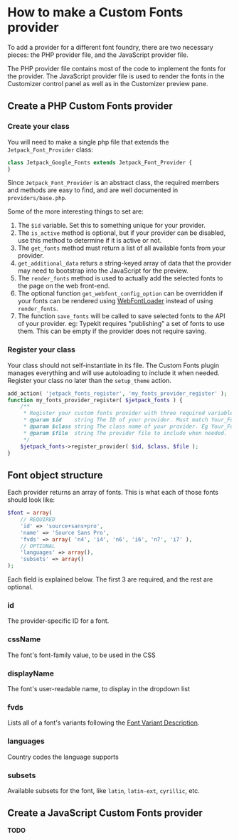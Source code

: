 # How to make a Custom Fonts provider

To add a provider for a different font foundry, there are two necessary pieces: the PHP provider file, and the JavaScript provider file.

The PHP provider file contains most of the code to implement the fonts for the provider. The JavaScript provider file is used to render the fonts in the Customizer control panel as well as in the Customizer preview pane.

## Create a PHP Custom Fonts provider

### Create your class

You will need to make a single php file that extends the `Jetpack_Font_Provider` class:

```php
class Jetpack_Google_Fonts extends Jetpack_Font_Provider {
}
```

Since `Jetpack_Font_Provider` is an abstract class, the required members and methods are easy to find, and are well documented in `providers/base.php`.

Some of the more interesting things to set are:

1. The `$id` variable. Set this to something unique for your provider.
2. The `is_active` method is optional, but if your provider can be disabled, use this method to determine if it is active or not.
3. The `get_fonts` method must return a list of all available fonts from your provider.
4. `get_additional_data` returs a string-keyed array of data that the provider may need to bootstrap into the JavaScript for the preview.
5. The `render_fonts` method is used to actually add the selected fonts to the page on the web front-end.
6. The optional function `get_webfont_config_option` can be overridden if your fonts can be rendered using [WebFontLoader](https://github.com/typekit/webfontloader) instead of using `render_fonts`.
7. The function `save_fonts` will be called to save selected fonts to the API of your provider. eg: Typekit requires "publishing" a set of fonts to use them. This can be empty if the provider does not require saving.

### Register your class

Your class should not self-instantiate in its file. The Custom Fonts plugin manages everything and will use autoloading to include it when needed. Register your class no later than the `setup_theme` action.

```php
add_action( 'jetpack_fonts_register', 'my_fonts_provider_register' );
function my_fonts_provider_register( $jetpack_fonts ) {
	/**
	 * Register your custom fonts provider with three required variables
	 * @param $id    string The ID of your provider. Must match Your_Font_Provider::$id
	 * @param $class string The class name of your provider. Eg Your_Font_Provider
	 * @param $file  string The provider file to include when needed.
	 */
	$jetpack_fonts->register_provider( $id, $class, $file );
}
```


## Font object structure

Each provider returns an array of fonts. This is what each of those fonts should look like:

```php
$font = array(
	// REQUIRED
	'id' => 'source+sans+pro',
	'name' => 'Source Sans Pro',
	'fvds' => array( 'n4', 'i4', 'n6', 'i6', 'n7', 'i7' ),
	// OPTIONAL
	'languages' => array(),
	'subsets' => array()
);
```

Each field is explained below. The first 3 are required, and the rest are optional.

### id

The provider-specific ID for a font.

### cssName

The font's font-family value, to be used in the CSS

### displayName

The font's user-readable name, to display in the dropdown list

### fvds

Lists all of a font's variants following the [Font Variant Description](https://github.com/typekit/fvd).

### languages

Country codes the language supports

### subsets

Available subsets for the font, like `latin`, `latin-ext`, `cyrillic`, etc.

## Create a JavaScript Custom Fonts provider

**TODO**
